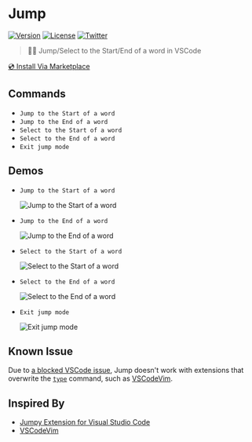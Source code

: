 # Jump

[![Version](https://vsmarketplacebadge.apphb.com/version-short/wenfangdu.jump.svg)](https://marketplace.visualstudio.com/items?itemName=wenfangdu.jump)
[![License](https://img.shields.io/github/license/wenfangdu/vscode-jump?color=brightgreen)](https://github.com/wenfangdu/vscode-jump/blob/main/LICENSE)
[![Twitter](https://img.shields.io/twitter/url?url=https%3A%2F%2Fmarketplace.visualstudio.com%2Fitems%3FitemName%3Dwenfangdu.jump)](https://twitter.com/intent/tweet?text=Wow:&url=https%3A%2F%2Fmarketplace.visualstudio.com%2Fitems%3FitemName%3Dwenfangdu.jump)

> 🏃‍♂️ Jump/Select to the Start/End of a word in VSCode

[💿 Install Via Marketplace](https://marketplace.visualstudio.com/items?itemName=wenfangdu.jump)

## Commands

- `Jump to the Start of a word`
- `Jump to the End of a word`
- `Select to the Start of a word`
- `Select to the End of a word`
- `Exit jump mode`

## Demos

- `Jump to the Start of a word`

  ![Jump to the Start of a word](https://raw.githubusercontent.com/wenfangdu/vscode-jump/main/images/jump-to-the-start-of-a-word.gif)

- `Jump to the End of a word`

  ![Jump to the End of a word](https://raw.githubusercontent.com/wenfangdu/vscode-jump/main/images/jump-to-the-end-of-a-word.gif)

- `Select to the Start of a word`

  ![Select to the Start of a word](https://raw.githubusercontent.com/wenfangdu/vscode-jump/main/images/select-to-the-start-of-a-word.gif)

- `Select to the End of a word`

  ![Select to the End of a word](https://raw.githubusercontent.com/wenfangdu/vscode-jump/main/images/select-to-the-end-of-a-word.gif)

- `Exit jump mode`

  ![Exit jump mode](https://raw.githubusercontent.com/wenfangdu/vscode-jump/main/images/exit-jump-mode.gif)

## Known Issue

Due to [a blocked VSCode issue](https://github.com/microsoft/vscode/issues/13441), Jump doesn't work with extensions that overwrite the [`type`](https://github.com/microsoft/vscode/blob/32659246788863a0783299f2ef93e6e4ccd9e0b4/src/vs/editor/browser/view/viewController.ts#L39) command, such as [VSCodeVim](https://marketplace.visualstudio.com/items?itemName=vscodevim.vim).

## Inspired By

- [Jumpy Extension for Visual Studio Code](https://marketplace.visualstudio.com/items?itemName=wmaurer.vscode-jumpy)
- [VSCodeVim](https://marketplace.visualstudio.com/items?itemName=vscodevim.vim)
